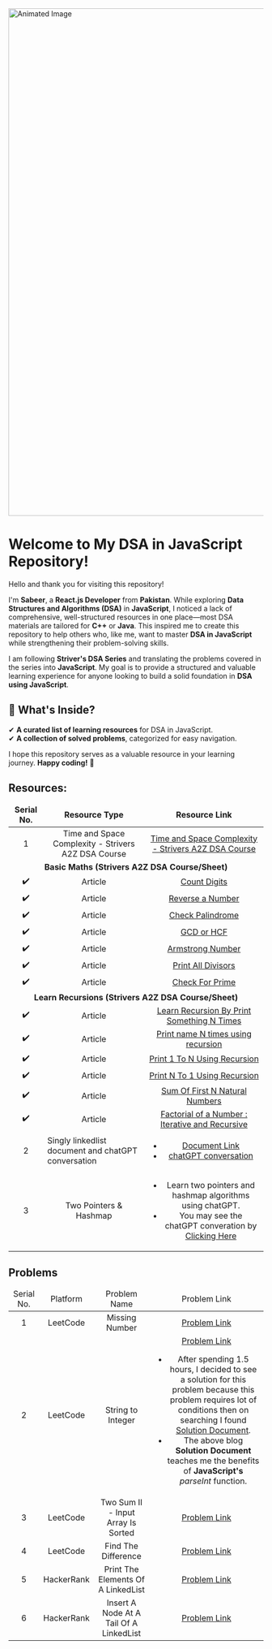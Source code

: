 <img src="https://github.com/user-attachments/assets/a9ddc5da-e194-4cfb-985e-81f69f9844b6" alt="Animated Image" width="1000"/>

# Welcome to My DSA in JavaScript Repository!  

Hello and thank you for visiting this repository!  

I'm **Sabeer**, a **React.js Developer** from **Pakistan**. While exploring **Data Structures and Algorithms (DSA)** in **JavaScript**, I noticed a lack of comprehensive, well-structured resources in one place—most DSA materials are tailored for **C++** or **Java**. This inspired me to create this repository to help others who, like me, want to master **DSA in JavaScript** while strengthening their problem-solving skills.  

I am following **Striver's DSA Series** and translating the problems covered in the series into **JavaScript**. My goal is to provide a structured and valuable learning experience for anyone looking to build a solid foundation in **DSA using JavaScript**.  

## 📌 What's Inside?  
✔ **A curated list of learning resources** for DSA in JavaScript.  
✔ **A collection of solved problems**, categorized for easy navigation.  

I hope this repository serves as a valuable resource in your learning journey. **Happy coding!** 🚀  


<h2>Resources:</h2>
<table>
  <thead>
    <tr align="center">
      <td align="center"><b>Serial No.</b></td>
       <td align="center"><b>Resource Type</b></td>
       <td align="center"><b>Resource Link</b></td>
    </tr>
  </thead>
  <tbody>
<!--     Time and Space Complexity - Strivers A2Z DSA Course -->
    <tr>
      <td align="center">
        1
      </td>
      <td align="center">
        Time and Space Complexity - Strivers A2Z DSA Course
      </td>
      <td align="center"><a href="https://takeuforward.org/time-complexity/time-and-space-complexity-strivers-a2z-dsa-course/" target="_blank">Time and Space Complexity - Strivers A2Z   DSA Course</a>
      </td>
    </tr>
<!-- ====> Basic Maths Start <===== -->
    <tr>
      <td colspan="4" align="center"><b>Basic Maths (Strivers A2Z DSA Course/Sheet)</b></td>
    </tr>
<!-- Count Digits -->
    <tr>
      <td align="center">✔️</td>
      <td align="center">Article</td>
      <td align="center"><a href="https://takeuforward.org/data-structure/count-digits-in-a-number/">Count Digits</a></td>
    </tr>
<!-- Reverse a Number -->
      <tr>
      <td align="center">✔️</td>
      <td align="center">Article</td>
      <td align="center"><a href="https://takeuforward.org/maths/reverse-digits-of-a-number">Reverse a Number</a></td>
    </tr>
<!-- Check Palindrome -->
      <tr>
      <td align="center">✔️</td>
      <td align="center">Article</td>
      <td align="center"><a href="https://takeuforward.org/data-structure/check-if-a-number-is-palindrome-or-not/">Check Palindrome</a></td>
    </tr>
<!-- GCD or HCF -->
      <tr>
      <td align="center">✔️</td>
     <td align="center">Article</td>
      <td align="center"><a href="https://takeuforward.org/data-structure/find-gcd-of-two-numbers/">GCD or HCF</a></td>
    </tr>
<!-- Armstrong Number -->
      <tr>
      <td align="center">✔️</td>
    <td align="center">Article</td>
      <td align="center"><a href="https://takeuforward.org/maths/check-if-a-number-is-armstrong-number-or-not/">Armstrong Number</a></td>
    </tr>
<!-- Print all Divisors -->
      <tr>
      <td align="center">✔️</td>
     <td align="center">Article</td>
      <td align="center"><a href="https://takeuforward.org/data-structure/print-all-divisors-of-a-given-number/">Print All Divisors </a></td>
    </tr>
<!-- Check for Prime -->
      <tr>
      <td align="center">✔️</td>
     <td align="center">Article</td>
      <td align="center"><a href="https://takeuforward.org/data-structure/check-if-a-number-is-prime-or-not/">Check For Prime</a></td>
    </tr>
<!-- =====> Basic Maths End <===== -->
<!-- =====> Recursion Start <===== -->
     <tr>
      <td colspan="4" align="center"><b>Learn Recursions (Strivers A2Z DSA Course/Sheet)</b></td>
    </tr>
<!-- Learn Recursion By Print Something N Times -->
      <tr>
      <td align="center">✔️</td>
      <td align="center">Article</td>
      <td align="center"><a href="https://takeuforward.org/recursion/introduction-to-recursion-understand-recursion-by-printing-something-n-times/">Learn Recursion By Print Something N Times</a></td>
    </tr>
<!-- Print name N times using recursion -->
       <tr>
      <td align="center">✔️</td>
      <td align="center">Article</td>
      <td align="center"><a href="https://takeuforward.org/recursion/print-name-n-times-using-recursion/">Print name N times using recursion</a></td>
    </tr>
<!-- Print 1 to N using Recursion -->
       <tr>
      <td align="center">✔️</td>
      <td align="center">Article</td>
      <td align="center"><a href="https://takeuforward.org/recursion/print-1-to-n-using-recursion/">Print 1 To N Using Recursion</a></td>
    </tr>
<!-- Print N to 1 using recursion -->
       <tr>
      <td align="center">✔️</td>
      <td align="center">Article</td>
      <td align="center"><a href="https://takeuforward.org/recursion/print-n-to-1-using-recursion/">Print N To 1 Using Recursion</a></td>
    </tr>
<!-- Sum of first N Natural Numbers -->
 <tr>
      <td align="center">✔️</td>
      <td align="center">Article</td>
      <td align="center"><a href="https://takeuforward.org/data-structure/sum-of-first-n-natural-numbers/">Sum Of First N Natural Numbers</a></td>
  </tr>
<!-- =====> Recursion End <===== -->
<!-- Factorial of a Number : Recursive -->
    <tr>
      <td align="center">✔️</td>
      <td align="center">Article</td>
      <td align="center"><a href="https://takeuforward.org/data-structure/factorial-of-a-number-iterative-and-recursive/">Factorial of a Number : Iterative and Recursive</a>
      </td>
  </tr>
<!-- =====> Singly linkedlist document and chatGPT conversation start <===== -->
    <tr>
      <td align="center">2</td>
      <td>Singly linkedlist document and chatGPT conversation</td>
      <td align="center">
        <ul>
          <li>
            <a href="https://www.scaler.com/topics/linked-list-in-javascript/" target="_blank">Document Link</a>
          </li>
          <li>
            <a href="https://chatgpt.com/share/67755e74-12ac-8001-9192-550d18f008b3" target="_blank">chatGPT conversation</a>
          </li>
        </ul>
      </td>
    </tr>
    <!-- =====> Singly linkedlist document and chatGPT conversation end <===== -->
<!-- =====> Two Pointers & Hashmap Start <===== -->
    <tr>
      <td align="center">3</td>
      <td align="center">Two Pointers & Hashmap</td>
      <td align="center">
         <ul>
          <li>Learn two pointers and hashmap algorithms using chatGPT.</li>
          <li>You may see the chatGPT converation by <a href="https://chatgpt.com/share/67782685-6744-8001-bf31-c7ed51687318">Clicking Here</a></li>
        </ul>
      </td>
    </tr>
    <!-- =====> Two Pointers & Hashmap End <===== -->
  </tbody>
</table>
<!-- Problems -->
<h2>Problems</h2>
<table>
  <thead>
    <tr align="center">
      <td>Serial No.</td>
      <td>Platform</td>
      <td>Problem Name</td>
       <td>Problem Link</td>
    </tr>
  </thead>
  <tbody>
<!-- Missing Number -->
    <tr align="center">
      <td>1</td>
      <td>LeetCode</td>
      <td>Missing Number</td>
      <td>
        <a href="https://leetcode.com/problems/missing-number/submissions/1494256749">Problem Link</a>
      </td>
    </tr> 
<!-- String to Integer -->
    <tr align="center">
      <td>2</td>
      <td>LeetCode</td>
      <td>String to Integer</td>
      <td>
        <a href="https://leetcode.com/problems/string-to-integer-atoi/submissions/">Problem Link</a>
        <ul>
          <li>After spending 1.5 hours, I decided to see a solution for this problem because this problem requires lot of conditions then on searching I found <a href="https://duncan-mcardle.medium.com/leetcode-problem-8-string-to-integer-javascript-3b6d95c81cac">Solution Document</a>.</li>
          <li>The above blog <b>Solution Document</b> teaches me the benefits of <b>JavaScript's</b> <i>parseInt</i> function.</li>
        </ul>
      </td>
    </tr>
<!-- Two Sum II - Input Array Is Sorted -->
    <tr align="center">
      <td>3</td>
      <td>LeetCode</td>
      <td>Two Sum II - Input Array Is Sorted</td>
      <td>
        <a href="https://leetcode.com/problems/two-sum-ii-input-array-is-sorted/submissions/">Problem Link</a>
      </td>
    </tr>
<!-- Find The Difference -->
        <tr align="center">
      <td>4</td>
      <td>LeetCode</td>
      <td>Find The Difference</td>
      <td>
        <a href="https://leetcode.com/problems/find-the-difference/submissions/1497732335/)">Problem Link</a>
      </td>
    </tr>
<!-- Print The Elements Of A LinkedList -->
    <tr align="center">
      <td>5</td>
      <td>HackerRank</td>
      <td>Print The Elements Of A LinkedList</td>
      <td><a href="https://www.hackerrank.com/challenges/print-the-elements-of-a-linked-list/problem?isFullScreen=true">Problem Link</a></td>
    </tr>
<!-- Insert A Node At A Tail Of A LinkedList -->
    <tr align="center">
      <td>6</td>
      <td>HackerRank</td>
      <td>Insert A Node At A Tail Of A LinkedList</td>
      <td>
        <a href="https://www.hackerrank.com/challenges/insert-a-node-at-the-tail-of-a-linked-list/problem?isFullScreen=true">Problem Link</a>
      </td>
    </tr>
  </tbody>
</table>
